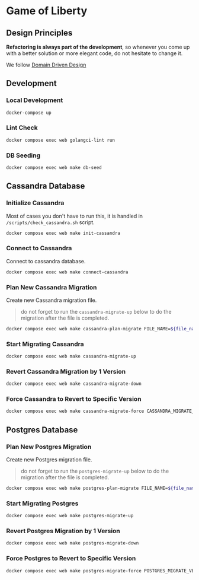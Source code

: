 # Game of Liberty

## Design Principles

**Refactoring is always part of the development**, so whenever you come up with a better solution or more elegant code, do not hesitate to change it.

We follow [Domain Driven Design](https://en.wikipedia.org/wiki/Domain-driven_design)

## Development

### Local Development

```bash
docker-compose up
```

### Lint Check

```bash
docker compose exec web golangci-lint run
```

### DB Seeding

```bash
docker compose exec web make db-seed
```

## Cassandra Database

### Initialize Cassandra

Most of cases you don't have to run this, it is handled in `/scripts/check_cassandra.sh` script.

```bash
docker compose exec web make init-cassandra
```

### Connect to Cassandra

Connect to cassandra database.

```bash
docker compose exec web make connect-cassandra
```

### Plan New Cassandra Migration

Create new Cassandra migration file.

> do not forget to run the `cassandra-migrate-up` below to do the migration after the file is completed.

```bash
docker compose exec web make cassandra-plan-migrate FILE_NAME=${file_name_in_snake_case}
```

### Start Migrating Cassandra

```bash
docker compose exec web make cassandra-migrate-up
```

### Revert Cassandra Migration by 1 Version

```bash
docker compose exec web make cassandra-migrate-down
```

### Force Cassandra to Revert to Specific Version

```bash
docker compose exec web make cassandra-migrate-force CASSANDRA_MIGRATE_VERSION=${specifi_version}
```

## Postgres Database

### Plan New Postgres Migration

Create new Postgres migration file.

> do not forget to run the `postgres-migrate-up` below to do the migration after the file is completed.

```bash
docker compose exec web make postgres-plan-migrate FILE_NAME=${file_name_in_snake_case}
```

### Start Migrating Postgres

```bash
docker compose exec web make postgres-migrate-up
```

### Revert Postgres Migration by 1 Version

```bash
docker compose exec web make postgres-migrate-down
```

### Force Postgres to Revert to Specific Version

```bash
docker compose exec web make postgres-migrate-force POSTGRES_MIGRATE_VERSION=${specifi_version}
```
